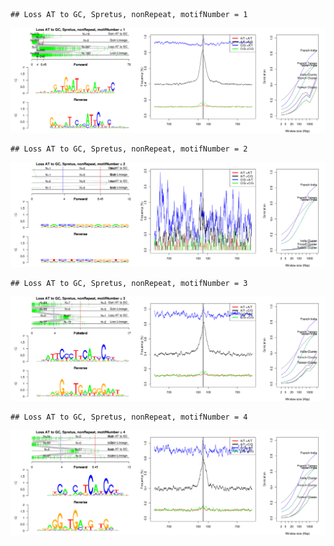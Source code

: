 

```
## Loss AT to GC, Spretus, nonRepeat, motifNumber = 1
```

![plot of chunk motifPValues](figure/motifPValues1.png) 

```
## Loss AT to GC, Spretus, nonRepeat, motifNumber = 2
```

![plot of chunk motifPValues](figure/motifPValues2.png) 

```
## Loss AT to GC, Spretus, nonRepeat, motifNumber = 3
```

![plot of chunk motifPValues](figure/motifPValues3.png) 

```
## Loss AT to GC, Spretus, nonRepeat, motifNumber = 4
```

![plot of chunk motifPValues](figure/motifPValues4.png) 
  
